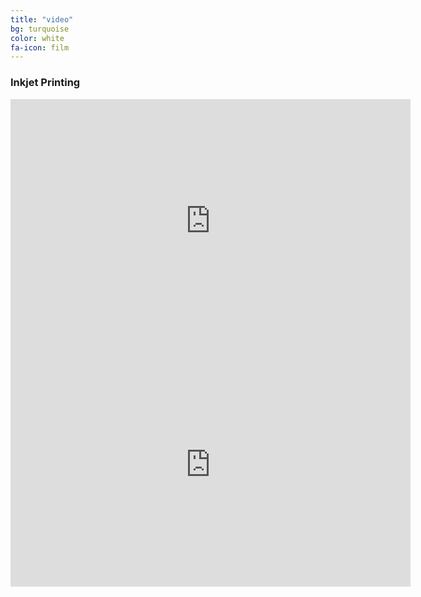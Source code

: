 ```yaml
---
title: "video"
bg: turquoise
color: white
fa-icon: film
---
```

### Inkjet Printing

<div class="icontain"><iframe width="640" height="390" src="https://www.youtube.com/embed/PV9_leLD1nY" frameborder="0" allowfullscreen></iframe></div>


<div class="icontain"><iframe width="640" height="390" src="https://www.youtube.com/embed/ZyPUq64UGlY" frameborder="0" allowfullscreen></iframe></div>

